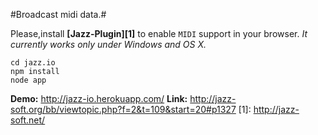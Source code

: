 #Broadcast midi data.#

Please,install **[Jazz-Plugin][1]** to enable `MIDI` support in your browser. _It currently works only under Windows and OS X._


    cd jazz.io
    npm install    
    node app 
         
**Demo:** http://jazz-io.herokuapp.com/
**Link:** http://jazz-soft.org/bb/viewtopic.php?f=2&t=109&start=20#p1327
[1]: http://jazz-soft.net/

